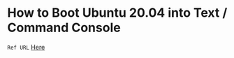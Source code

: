 # How to Boot Ubuntu 20.04 into Text / Command Console

`Ref URL` [Here](https://ubuntuhandbook.org/index.php/2020/05/boot-ubuntu-20-04-command-console/)
